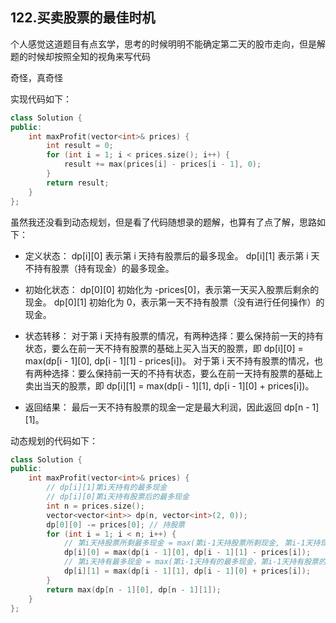 ## 122.买卖股票的最佳时机

个人感觉这道题目有点玄学，思考的时候明明不能确定第二天的股市走向，但是解题的时候却按照全知的视角来写代码

奇怪，真奇怪

实现代码如下：

```c++
class Solution {
public:
    int maxProfit(vector<int>& prices) {
        int result = 0;
        for (int i = 1; i < prices.size(); i++) {
            result += max(prices[i] - prices[i - 1], 0);
        }
        return result;
    }
};
```

虽然我还没看到动态规划，但是看了代码随想录的题解，也算有了点了解，思路如下：

+ 定义状态：
dp[i][0] 表示第 i 天持有股票后的最多现金。
dp[i][1] 表示第 i 天不持有股票（持有现金）的最多现金。

+ 初始化状态：
dp[0][0] 初始化为 -prices[0]，表示第一天买入股票后剩余的现金。
dp[0][1] 初始化为 0，表示第一天不持有股票（没有进行任何操作）的现金。

+ 状态转移：
对于第 i 天持有股票的情况，有两种选择：要么保持前一天的持有状态，要么在前一天不持有股票的基础上买入当天的股票，即 dp[i][0] = max(dp[i - 1][0], dp[i - 1][1] - prices[i])。
对于第 i 天不持有股票的情况，也有两种选择：要么保持前一天的不持有状态，要么在前一天持有股票的基础上卖出当天的股票，即 dp[i][1] = max(dp[i - 1][1], dp[i - 1][0] + prices[i])。

+ 返回结果：
最后一天不持有股票的现金一定是最大利润，因此返回 dp[n - 1][1]。

动态规划的代码如下：

```c++
class Solution {
public:
    int maxProfit(vector<int>& prices) {
        // dp[i][1]第i天持有的最多现金
        // dp[i][0]第i天持有股票后的最多现金
        int n = prices.size();
        vector<vector<int>> dp(n, vector<int>(2, 0));
        dp[0][0] -= prices[0]; // 持股票
        for (int i = 1; i < n; i++) {
            // 第i天持股票所剩最多现金 = max(第i-1天持股票所剩现金, 第i-1天持现金-买第i天的股票)
            dp[i][0] = max(dp[i - 1][0], dp[i - 1][1] - prices[i]);
            // 第i天持有最多现金 = max(第i-1天持有的最多现金，第i-1天持有股票的最多现金+第i天卖出股票)
            dp[i][1] = max(dp[i - 1][1], dp[i - 1][0] + prices[i]);
        }
        return max(dp[n - 1][0], dp[n - 1][1]);
    }
};
```
